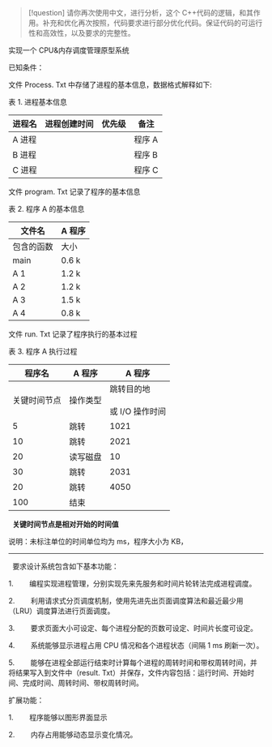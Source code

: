 >[!question] 
>请你再次使用中文，进行分析，这个 C++代码的逻辑，和其作用。补充和优化再次按照，代码要求进行部分优化代码。保证代码的可运行性和高效性，以及要求的完整性。

实现一个 CPU&内存调度管理原型系统

已知条件：

文件 Process. Txt 中存储了进程的基本信息，数据格式解释如下:

表 1. 进程基本信息

| 进程名 | 进程创建时间 | 优先级 | 备注  |
| --- | ------ | --- | --- |
| A 进程 |        |     | 程序 A |
| B 进程 |        |     | 程序 B |
| C 进程 |        |     | 程序 C |

文件 program. Txt 记录了程序的基本信息

表 2. 程序 A 的基本信息

| 文件名   | A 程序  |
| ----- | ---- |
| 包含的函数 | 大小   |
| main  | 0.6 k |
| A 1    | 1.2 k |
| A 2    | 1.2 k |
| A 3    | 1.5 k |
| A 4    | 0.8 k |

文件 run. Txt 记录了程序执行的基本过程

表 3. 程序 A 执行过程

| 程序名    | A 程序  | A 程序                  |
| ------ | ---- | --------------------- |
| 关键时间节点 | 操作类型 | 跳转目的地<br><br>或 I/O 操作时间 |
| 5      | 跳转   | 1021                  |
| 10     | 跳转   | 2021                  |
| 20     | 读写磁盘 | 10                    |
| 30     | 跳转   | 2031                  |
| 20     | 跳转   | 4050                  |
| 100    | 结束   |                       |

  **关键时间节点是相对开始的时间值**

说明：未标注单位的时间单位均为 ms，程序大小为 KB，

---

  要求设计系统包含如下基本功能：

1.        编程实现进程管理，分别实现先来先服务和时间片轮转法完成进程调度。

2.        利用请求式分页调度机制，使用先进先出页面调度算法和最近最少用（LRU）调度算法进行页面调度。

3.        要求页面大小可设定、每个进程分配的页数可设定、时间片长度可设定。

4.        系统能够显示进程占用 CPU 情况和各个进程状态（间隔 1 ms 刷新一次）。

5.        能够在进程全部运行结束时计算每个进程的周转时间和带权周转时间，并将结果写入到文件中（result. Txt）并保存，文件内容包括：运行时间、开始时间、完成时间、周转时间、带权周转时间。

扩展功能：

1.        程序能够以图形界面显示

2.        内存占用能够动态显示变化情况。